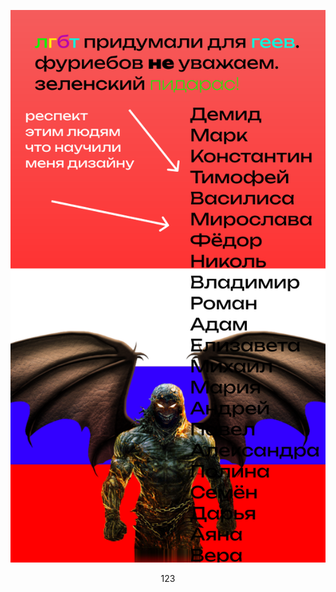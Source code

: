 <a align="center"><img src="https://raw.githubusercontent.com/Lavr0v13/Lavr0v13/main/icons/%D0%BE%D1%81%D0%BD%D0%BE%D0%B2%D0%B0.svg"></a>
<p align='center'> 123 </p>
